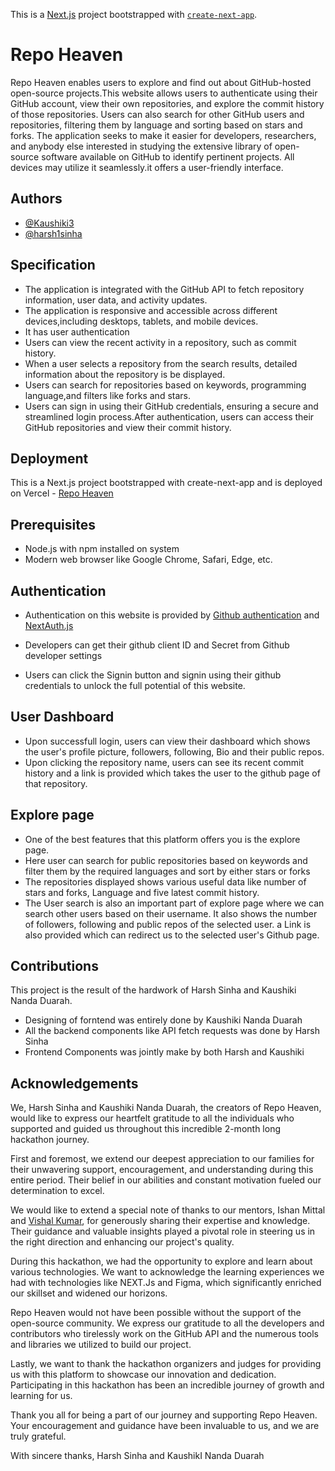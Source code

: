 This is a [Next.js](https://nextjs.org/) project bootstrapped with [`create-next-app`](https://github.com/vercel/next.js/tree/canary/packages/create-next-app).


# Repo Heaven

Repo Heaven enables users to explore and find out about GitHub-hosted open-source projects.This website allows users to authenticate using their GitHub account, view their own repositories, and explore the commit history of those repositories. Users can also search for other GitHub users and repositories, filtering them by language and sorting based on stars and forks. The application seeks to make it easier for developers, researchers, and anybody else interested in studying the extensive library of open-source software available on GitHub to identify pertinent projects. All devices may utilize it seamlessly.it offers a user-friendly interface.


## Authors

- [@Kaushiki3](https://github.com/Kaushiki3)
- [@harsh1sinha](https://github.com/harsh1sinha)


## Specification

- The application is integrated with the GitHub API to fetch repository information, user data, and activity updates.
- The application is responsive and accessible across different devices,including desktops, tablets, and mobile devices.
- It has user authentication
- Users can view the recent activity in a repository, such as commit history.
- When a user selects a repository from the search results, detailed information about the repository is be displayed.
- Users can search for repositories based on keywords, programming language,and filters like forks and stars.
- Users can sign in using their GitHub credentials, ensuring a secure and streamlined login process.After authentication, users can access their GitHub repositories and view their commit history.


## Deployment

This is a Next.js project bootstrapped with create-next-app and is deployed on Vercel - [Repo Heaven](https://repo-heaven.vercel.app/)




## Prerequisites
- Node.js with npm installed on system
- Modern web browser like Google Chrome, Safari, Edge, etc.


## Authentication
- Authentication on this website is provided by [Github authentication](https://docs.github.com/en/authentication) and [NextAuth.js](https://next-auth.js.org/getting-started/introduction)

- Developers can get their github client ID and Secret from Github developer settings
- Users can click the Signin button and signin using their github credentials to unlock the full potential of this website.

## User Dashboard
- Upon successfull login, users can view their dashboard which shows the user's profile picture, followers, following, Bio and their public repos.
- Upon clicking the repository name, users can see its recent commit history and a link is provided which takes the user to the github page of that repository.

## Explore page
- One of the best features that this platform offers you is the explore page.
- Here user can search for public repositories based on keywords and filter them by the required languages and sort by either stars or forks
- The repositories displayed shows various useful data like number of stars and forks, Language and five latest commit history.
- The User search is also an important part of explore page where we can search other users based on their username. It also shows the number of followers, following and public repos of the selected user. a Link is also provided which can redirect us to the selected user's Github page.


## Contributions

This project is the result of the hardwork of Harsh Sinha and Kaushiki Nanda Duarah.

- Designing of forntend was entirely done by Kaushiki Nanda Duarah
- All the backend components like API fetch requests was done by Harsh Sinha
- Frontend Components was jointly make by both Harsh and Kaushiki

## Acknowledgements

We, Harsh Sinha and Kaushiki Nanda Duarah, the creators of Repo Heaven, would like to express our heartfelt gratitude to all the individuals who supported and guided us throughout this incredible 2-month long hackathon journey.

First and foremost, we extend our deepest appreciation to our families for their unwavering support, encouragement, and understanding during this entire period. Their belief in our abilities and constant motivation fueled our determination to excel.

We would like to extend a special note of thanks to our mentors, Ishan Mittal and [Vishal Kumar](https://github.com/Shuffled720), for generously sharing their expertise and knowledge. Their guidance and valuable insights played a pivotal role in steering us in the right direction and enhancing our project's quality.

During this hackathon, we had the opportunity to explore and learn about various technologies. We want to acknowledge the learning experiences we had with technologies like NEXT.Js and Figma, which significantly enriched our skillset and widened our horizons.

Repo Heaven would not have been possible without the support of the open-source community. We express our gratitude to all the developers and contributors who tirelessly work on the GitHub API and the numerous tools and libraries we utilized to build our project.

Lastly, we want to thank the hackathon organizers and judges for providing us with this platform to showcase our innovation and dedication. Participating in this hackathon has been an incredible journey of growth and learning for us.

Thank you all for being a part of our journey and supporting Repo Heaven. Your encouragement and guidance have been invaluable to us, and we are truly grateful.

With sincere thanks,
Harsh Sinha and KaushikI Nanda Duarah
